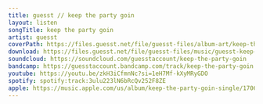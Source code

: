 ```yaml
---
title: guesst // keep the party goin
layout: listen
songTitle: keep the party goin
artist: guesst
coverPath: https://files.guesst.net/file/guesst-files/album-art/keep-the-party-goin-cover.jpg
download: https://files.guesst.net/file/guesst-files/music/guesst-keep-the-party-goin.aiff
soundcloud: https://soundcloud.com/guesstaccount/keep-the-party-goin
bandcamp: https://guesstaccount.bandcamp.com/track/keep-the-party-goin
youtube: https://youtu.be/zkH3iCfmnNc?si=1eH7Mf-kXyMRyGDO
spotify: spotify:track:3ulu223lN6bRcQv252F8ZE
apple: https://music.apple.com/us/album/keep-the-party-goin-single/1706823707
---
```

